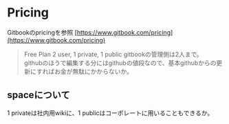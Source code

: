 # Pricing

Gitbookのpricingを参照 [https://www.gitbook.com/pricing](https://www.gitbook.com/pricing)

> Free Plan 2 user, 1 private, 1 public gitbookの管理側は2人まで。　　
githubのほうで編集する分にはgithubの値段なので、基本githubからの更新にすればお金が無駄にかからないか。

## spaceについて

1 privateは社内用wikiに、1 publicはコーポレートに用いることもできるか。

